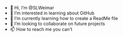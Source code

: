 - 👋 Hi, I’m @SLWeimar
- 👀 I’m interested in learning about GitHub
- 🌱 I’m currently learning how to create a ReadMe file
- 💞️ I’m looking to collaborate on future projects
- 📫 How to reach me you can't

<!---
SLWeimar/SLWeimar is a ✨ special ✨ repository because its `README.md` (this file) appears on your GitHub profile.
You can click the Preview link to take a look at your changes.
--->

